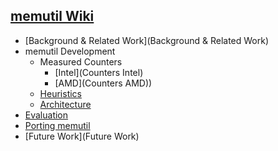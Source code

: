 ## [memutil Wiki](Home)

- [Background & Related Work](Background & Related Work)
- memutil Development
    - Measured Counters
        - [Intel](Counters Intel)
        - [AMD](Counters AMD))
    - [Heuristics](Memutil-Heuristics)
    - [Architecture](Memutil-Architecture)
- [Evaluation](Evaluation)
- [Porting memutil](Porting)
- [Future Work](Future Work)
